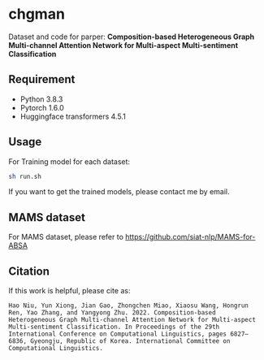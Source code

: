 # chgman

Dataset and code for parper: **Composition-based Heterogeneous Graph Multi-channel Attention Network for Multi-aspect Multi-sentiment Classification**

## Requirement

- Python 3.8.3
- Pytorch 1.6.0
- Huggingface transformers 4.5.1

## Usage

For Training model for each dataset:

```bash
sh run.sh
```

If you want to get the trained models, please contact me by email.

## MAMS dataset

For MAMS dataset, please refer to https://github.com/siat-nlp/MAMS-for-ABSA


## Citation

If this work is helpful, please cite as:
```
Hao Niu, Yun Xiong, Jian Gao, Zhongchen Miao, Xiaosu Wang, Hongrun Ren, Yao Zhang, and Yangyong Zhu. 2022. Composition-based Heterogeneous Graph Multi-channel Attention Network for Multi-aspect Multi-sentiment Classification. In Proceedings of the 29th International Conference on Computational Linguistics, pages 6827–6836, Gyeongju, Republic of Korea. International Committee on Computational Linguistics.
```


